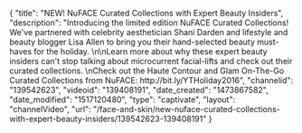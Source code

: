 {
    "title": "NEW! NuFACE Curated Collections with Expert Beauty Insiders",
    "description": "Introducing the limited edition NuFACE Curated Collections! We've partnered with celebrity aesthetician Shani Darden and lifestyle and beauty blogger Lisa Allen to bring you their hand-selected beauty must-haves for the holiday. \n\nLearn more about why these expert beauty insiders can't stop talking about microcurrent facial-lifts and check out their curated collections. \nCheck out the Haute Contour and Glam On-The-Go Curated Collections from NuFACE: http:\/\/bit.ly\/YTHoliday2016",
    "channelid": "139542623",
    "videoid": "139408191",
    "date_created": "1473867582",
    "date_modified": "1517120480",
    "type": "captivate",
    "layout": "channelVideo",
    "url": "\/face-and-skin\/new-nuface-curated-collections-with-expert-beauty-insiders\/139542623-139408191"
}